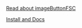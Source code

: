 

[Read about imageButtonFSC](https://medium.com/@alexedelstein/the-new-image-flow-screen-component-c12b0e7428bd)

[Install and Docs](https://sites.google.com/view/flowunofficial/flow-screen-components/navigation-button)


